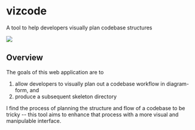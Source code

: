 # vizcode
A tool to help developers visually plan codebase structures

[![](https://img.shields.io/badge/License-Apache_2.0-pink.svg)](./LICENSE)

## Overview
The goals of this web application are to

1. allow developers to visually plan out a codebase workflow in diagram-form, and
2. produce a subsequent skeleton directory

I find the process of planning the structure and flow of a codebase to be tricky -- this tool aims to enhance that process with a more visual and manipulable interface.
